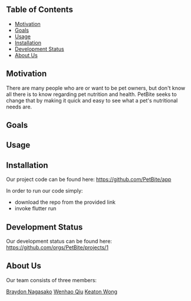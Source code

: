 ## Table of Contents
* [Motivation](#motivation)
* [Goals](#goals)
* [Usage](#usage)
* [Installation](#installation)
* [Development Status](#development-statuds)
* [About Us](#about-us)

## Motivation

There are many people who are or want to be pet owners, but don't know all there is to know regarding pet nutrition and health. PetBite seeks to change that by making it quick and easy to see what a pet's nutritional needs are. 

## Goals

## Usage

## Installation

Our project code can be found here: https://github.com/PetBite/app

In order to run our code simply:
- download the repo from the provided link
- invoke flutter run

## Development Status

Our development status can be found here: https://github.com/orgs/PetBite/projects/1

## About Us

Our team consists of three members:

[Braydon Nagasako](https://github.com/Breadonn)
[Wenhao Qiu](https://github.com/wenhaoq20)
[Keaton Wong](https://github.com/KeatonWong)
